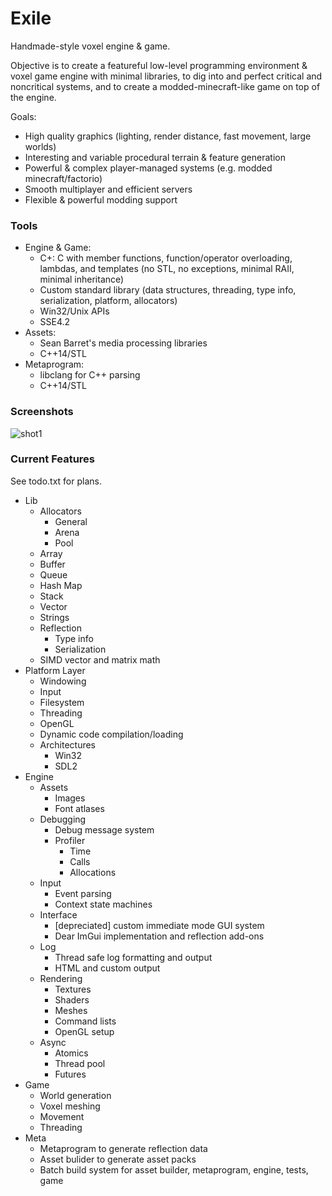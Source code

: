 # Exile
Handmade-style voxel engine &amp; game.  

Objective is to create a featureful low-level programming environment & voxel game engine with minimal libraries, to dig into and perfect critical and noncritical systems, and to create a modded-minecraft-like game on top of the engine.

Goals:
   - High quality graphics (lighting, render distance, fast movement, large worlds)
   - Interesting and variable procedural terrain & feature generation
   - Powerful &amp; complex player-managed systems (e.g. modded minecraft/factorio)
   - Smooth multiplayer and efficient servers
   - Flexible &amp; powerful modding support

### Tools
- Engine & Game:
  - C+: C with member functions, function/operator overloading, lambdas, and templates (no STL, no exceptions, minimal RAII, minimal inheritance)
  - Custom standard library (data structures, threading, type info, serialization, platform, allocators)
  - Win32/Unix APIs
  - SSE4.2
- Assets:
  - Sean Barret's media processing libraries
  - C++14/STL
- Metaprogram:
  - libclang for C++ parsing
  - C++14/STL

### Screenshots
![shot1](https://i.imgur.com/XTCpRhr.png)

### Current Features

See todo.txt for plans.

- Lib
  - Allocators
    - General
    - Arena
    - Pool
  - Array
  - Buffer
  - Queue
  - Hash Map
  - Stack
  - Vector
  - Strings
  - Reflection
    - Type info 
    - Serialization
  - SIMD vector and matrix math
- Platform Layer
  - Windowing
  - Input
  - Filesystem
  - Threading
  - OpenGL
  - Dynamic code compilation/loading
  - Architectures
    - Win32
    - SDL2
- Engine
  - Assets
    - Images
    - Font atlases
  - Debugging
    - Debug message system
    - Profiler
      - Time
      - Calls
      - Allocations
  - Input
    - Event parsing
    - Context state machines
  - Interface
    - [depreciated] custom immediate mode GUI system
    - Dear ImGui implementation and reflection add-ons
  - Log
    - Thread safe log formatting and output
    - HTML and custom output
  - Rendering
    - Textures
    - Shaders
    - Meshes
    - Command lists
    - OpenGL setup
  - Async
    - Atomics
    - Thread pool
    - Futures
- Game
  - World generation
  - Voxel meshing
  - Movement
  - Threading
- Meta
  - Metaprogram to generate reflection data
  - Asset bulider to generate asset packs
  - Batch build system for asset builder, metaprogram, engine, tests, game
